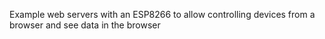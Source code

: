 Example web servers with an ESP8266 to allow controlling devices from a browser
and see data in the browser
